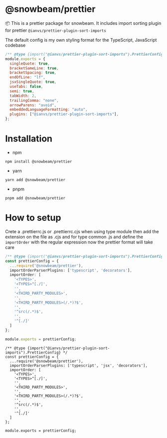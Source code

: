 # @snowbeam/prettier

📦 This is a prettier package for snowbeam. It includes import sorting plugin for prettier `@ianvs/prettier-plugin-sort-imports`

The default config is my own styling format for the TypeScript, JavaScript codebase

```js
/** @type {import("@ianvs/prettier-plugin-sort-imports").PrettierConfig} */
module.exports = {
  singleQuote: true,
  bracketSameLine: true,
  bracketSpacing: true,
  endOfLine: "lf",
  jsxSingleQuote: true,
  useTabs: false,
  semi: true,
  tabWidth: 2,
  trailingComma: "none",
  arrowParens: "avoid",
  embeddedLanguageFormatting: "auto",
  plugins: ["@ianvs/prettier-plugin-sort-imports"],
};

```

# Installation

- npm

```
npm install @snowbeam/prettier
```

- yarn

```
yarn add @snowbeam/prettier
```

- pnpm

```
pnpm add @snowbeam/prettier
```

# How to setup

Crete a .prettierrc.js or .prettierrc.cjs when using type module then add the extension on the file as .cjs and for type common .js and define the `importOrder` with the regular expression now the prettier format will take care

```ts
/** @type {import("@ianvs/prettier-plugin-sort-imports").PrettierConfig} */
const prettierConfig = {
  ...require('@snowbeam/prettier'),
  importOrderParserPlugins: ['typescript', 'decorators'],
  importOrder: [
    '<TYPES>',
    '<TYPES>^[./]',
    '',
    '<THIRD_PARTY_MODULES>',
    '',
    '<THIRD_PARTY_MODULES>(/.*)?$',
    '',
    '^src(/.*)$',
    '',
    '^[./]'
  ]
};

module.exports = prettierConfig;
```

```tsx
/** @type {import("@ianvs/prettier-plugin-sort-imports").PrettierConfig} */
const prettierConfig = {
  ...require('@snowbeam/prettier'),
  importOrderParserPlugins: ['typescript', 'jsx', 'decorators'],
  importOrder: [
    '<TYPES>',
    '<TYPES>^[./]',
    '',
    '<THIRD_PARTY_MODULES>',
    '',
    '<THIRD_PARTY_MODULES>(/.*)?$',
    '',
    '^src(/.*)$',
    '',
    '^[./]'
  ]
};

module.exports = prettierConfig;
```
